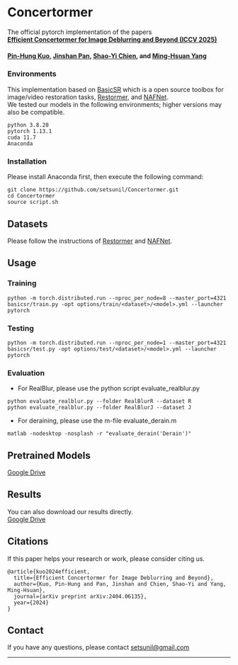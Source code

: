 # Concertormer

The official pytorch implementation of the papers  
**[Efficient Concertormer for Image Deblurring and Beyond (ICCV 2025)](https://arxiv.org/abs/2404.06135)**

#### [**Pin-Hung Kuo**](https://setsunil.github.io/), [Jinshan Pan](https://jspan.github.io/), [Shao-Yi Chien](https://www.ee.ntu.edu.tw/profile1.php?teacher_id=943013&p=3), and [Ming-Hsuan Yang](https://faculty.ucmerced.edu/mhyang/)

### Environments
This implementation based on [BasicSR](https://github.com/xinntao/BasicSR) which is a open source toolbox for image/video restoration tasks, [Restormer](https://github.com/swz30/Restormer), and [NAFNet](https://github.com/megvii-research/NAFNet).  
We tested our models in the following environments; higher versions may also be compatible.
```
python 3.8.20
pytorch 1.13.1
cuda 11.7
Anaconda
```
### Installation
Please install Anaconda first, then execute the following command:
```
git clone https://github.com/setsunil/Concertormer.git
cd Concertormer
source script.sh
```

## Datasets
Please follow the instructions of [Restormer](https://github.com/swz30/Restormer) and [NAFNet](https://github.com/megvii-research/NAFNet).

## Usage
### Training
```
python -m torch.distributed.run --nproc_per_node=8 --master_port=4321 basicsr/train.py -opt options/train/<dataset>/<model>.yml --launcher pytorch
```

### Testing
```
python -m torch.distributed.run --nproc_per_node=1 --master_port=4321 basicsr/test.py -opt options/test/<dataset>/<model>.yml --launcher pytorch
```

### Evaluation

* For RealBlur, please use the python script evaluate_realblur.py
```
python evaluate_realblur.py --folder RealBlurR --dataset R
python evaluate_realblur.py --folder RealBlurJ --dataset J
```

* For deraining, please use the m-file evaluate_derain.m
```
matlab -nodesktop -nosplash -r "evaluate_derain('Derain')"
```


## Pretrained Models
[Google Drive](https://drive.google.com/file/d/1NvbGroZm4vVgvWJtmgW-6Fwd97PiukiL/view?usp=drive_link)

## Results
You can also download our results directly.  
[Google Drive](https://drive.google.com/file/d/1iqLNR6yrHnL2g2nux5zHKb90gnuTBHOq/view?usp=drive_link)

## Citations
If this paper helps your research or work, please consider citing us.

```
@article{kuo2024efficient,
  title={Efficient Concertormer for Image Deblurring and Beyond},
  author={Kuo, Pin-Hung and Pan, Jinshan and Chien, Shao-Yi and Yang, Ming-Hsuan},
  journal={arXiv preprint arXiv:2404.06135},
  year={2024}
}
```

## Contact

If you have any questions, please contact setsunil@gmail.com

---
<!--
<details>
<summary>statistics</summary>

![visitors](https://visitor-badge.glitch.me/badge?page_id=megvii-research/NAFNet)

</details>

-->